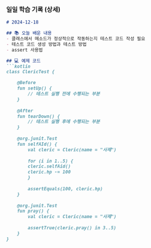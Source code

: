 ### 일일 학습 기록 (상세)
```markdown
# 2024-12-18

## 📚 오늘 배운 내용
- 클래스에서 메소드가 정상적으로 작동하는지 테스트 코드 작성 필요
- 테스트 코드 생성 방법과 테스트 방법
- assert 사용법

## 💻 예제 코드
```kotlin
class ClericTest {

    @Before
    fun setUp() {
        // 테스트 실행 전에 수행되는 부분
    }
    
    @After
    fun tearDown() {
        // 테스트 실행 후에 수행되는 부분
    }
    
    @org.junit.Test
    fun selfAId() {
        val cleric = Cleric(name = "사제")
    
        for (i in 1..5) {
        cleric.selfAid()
        cleric.hp -= 100
        }
    
        assertEquals(100, cleric.hp)
    }
    
    @org.junit.Test
    fun pray() {
        val cleric = Cleric(name = "사제")
        
        assertTrue(cleric.pray() in 3..5)
    }
}

```